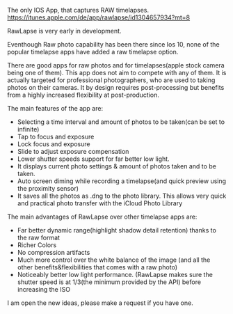 The only IOS App, that captures RAW timelapses.
https://itunes.apple.com/de/app/rawlapse/id1304657934?mt=8

RawLapse is very early in development.

Eventhough Raw photo capability has been there since Ios 10, none of the popular timelapse apps have added a raw timelapse option.

There are good apps for raw photos and for timelapses(apple stock camera being one of them). This app does not aim to compete with any of them. It is actually targeted for professional photographers, who are used to taking photos on their cameras. It by design requires post-processing but benefits from a highly increased flexibility at post-production.

The main features of the app are:
- Selecting a time interval and amount of photos to be taken(can be set to infinite)
- Tap to focus and exposure
- Lock focus and exposure
- Slide to adjust exposure compensation
- Lower shutter speeds support for far better low light.
- It displays current photo settings & amount of photos taken and to be taken.
- Auto screen diming while recording a timelapse(and quick preview using the proximity sensor)
- It saves all the photos as .dng to the photo library. This allows very quick and practical photo transfer with the iCloud Photo Library

The main advantages of RawLapse over other timelapse apps are:

- Far better dynamic range(highlight shadow detail retention) thanks to the raw format
- Richer Colors
- No compression artifacts
- Much more control over the white balance of the image (and all the other benefits&flexibilities that comes with a raw photo)
- Noticeably better low light performance. (RawLapse makes sure the shutter speed is at 1/3(the minimum provided by the API) before increasing the ISO


I am open the new ideas, please make a request if you have one.
